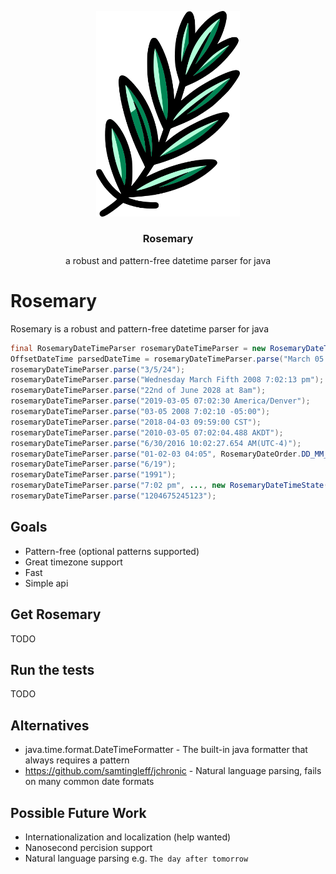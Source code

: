 <p align="center">
	<a href="https://getbootstrap.com/">
		<img src="rosemary.svg" alt="rosemary logo" width="230"/>
	</a>
</p>
<h3 align="center">Rosemary</h3>
<p align="center">
a robust and pattern-free datetime parser for java
</p>


# Rosemary
Rosemary is a robust and pattern-free datetime parser for java 
```java
final RosemaryDateTimeParser rosemaryDateTimeParser = new RosemaryDateTimeParser();
OffsetDateTime parsedDateTime = rosemaryDateTimeParser.parse("March 05 1988"); 		// 1988-03-05T00:00:00.000+00:00
rosemaryDateTimeParser.parse("3/5/24"); 											// 2024-03-05T00:00:00.000+00:00
rosemaryDateTimeParser.parse("Wednesday March Fifth 2008 7:02:13 pm"); 				// 2008-03-05T19:02:13.000+00:00
rosemaryDateTimeParser.parse("22nd of June 2028 at 8am"); 							// 2028-06-22T08:00:00.000+00:00
rosemaryDateTimeParser.parse("2019-03-05 07:02:30 America/Denver"); 				// 2019-03-05T07:02:30.000-07:00 - awesome timezone support
rosemaryDateTimeParser.parse("03-05 2008 7:02:10 -05:00"); 							// 2008-03-05T07:02:10.000-05:00
rosemaryDateTimeParser.parse("2018-04-03 09:59:00 CST"); 							// 2018-04-03T09:59:00.000-05:00
rosemaryDateTimeParser.parse("2010-03-05 07:02:04.488 AKDT"); 						// 2010-03-05T07:02:04.488-09:00 - millisecond precision
rosemaryDateTimeParser.parse("6/30/2016 10:02:27.654 AM(UTC-4)"); 					// 2016-06-30T10:02:27.654-04:00
rosemaryDateTimeParser.parse("01-02-03 04:05", RosemaryDateOrder.DD_MM_YY); 		// 2003-02-01T04:05:00.000+00:00 - distinguish between ambiguous dates
rosemaryDateTimeParser.parse("6/19"); 												// 20XX-06-19T00:00:00.000+00:00 - uses current year by default
rosemaryDateTimeParser.parse("1991"); 												// 1991-01-01T00:00:00.000+00:00
rosemaryDateTimeParser.parse("7:02 pm", ..., new RosemaryDateTimeState(...)); 		// 2030-03-01T19:02:00.000+00:00 - can specify the year, month, timezone, etc. e.g. March 2030
rosemaryDateTimeParser.parse("1204675245123"); 										// 2008-03-05T00:00:45.123+00:00 - milliseconds since epoch
```

## Goals
* Pattern-free (optional patterns supported)
* Great timezone support
* Fast
* Simple api

## Get Rosemary
TODO

## Run the tests
TODO

## Alternatives
* java.time.format.DateTimeFormatter - The built-in java formatter that always requires a pattern
* https://github.com/samtingleff/jchronic - Natural language parsing, fails on many common date formats

## Possible Future Work
* Internationalization and localization (help wanted)  
* Nanosecond percision support  
* Natural language parsing e.g. `The day after tomorrow`  
